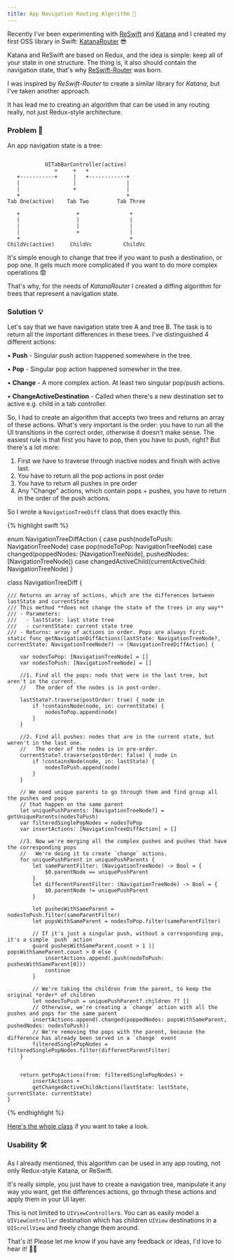 ```yaml
---
title: App Navigation Routing Algorithm 🌳
---
```


Recently I've been experimenting with [ReSwift](https://github.com/ReSwift/ReSwift) and [Katana](https://github.com/BendingSpoons/katana-swift) and I created my first OSS library in Swift: [KatanaRouter](https://github.com/michalciurus/KatanaRouter) 😎

Katana and ReSwift are based on Redux, and the idea is simple: keep all of your state in one structure. The thing is, it also should contain the navigation state, that's why [ReSwift-Router](https://github.com/ReSwift/ReSwift-Router) was born.

I was inspired by *ReSwift-Router* to create a similar library for *Katana*, but I've taken another approach.

It has lead me to creating an algorithm that can be used in any routing really, not just Redux-style architecture.

### Problem 🤔

An app navigation state is a tree:

```

            UITabBarController(active)
               +     +   +
   +-----------+     |   +------------+
   |                 |                |
   |                 +                |
   +                                  +
Tab One(active)    Tab Two         Tab Three

   +                  +                +
   |                  |                |
   |                  |                |
   |                  +                |
   +                                   +
ChildVc(active)     ChildVc          ChildVc
```

It's simple enough to change that tree if you want to push a destination, or pop one. It gets much more complicated if you want to do more complex operations 😨

That's why, for the needs of *KatanaRouter* I created a diffing algorithm for trees that represent a navigation state.

### Solution 💡

Let's say that we have navigation state tree A and tree B. The task is to return all the important differences in these trees. I've distinguished 4 different actions:

• **Push** - Singular push action happened somewhere in the tree.

• **Pop** - Singular pop action happened somewher in the tree.

• **Change** - A more complex action. At least two singular pop/push actions.

• **ChangeActiveDestination** - Called when there's a new destination set to active e.g. child in a tab controller.

So, I had to create an algorithm that accepts two trees and returns an array of  these actions. What's very important is the order: you have to run all the UI transitions in the correct order, otherwise it doesn't make sense. The easiest rule is that first you have to pop, then you have to push, right? But there's a lot more:

1. First we have to traverse through inactive nodes and finish with active last.
2. You have to return all the pop actions in post order
3. You have to return all pushes in pre order
4. Any "Change" actions, which contain pops + pushes, you have to return in the order of the push actions.

So I wrote a `NavigationTreeDiff` class that does exactly this.

{% highlight swift %}

enum NavigationTreeDiffAction {
    case push(nodeToPush: NavigationTreeNode)
    case pop(nodeToPop: NavigationTreeNode)
    case changed(poppedNodes: [NavigationTreeNode], pushedNodes: [NavigationTreeNode])
    case changedActiveChild(currentActiveChild: NavigationTreeNode)
}

class NavigationTreeDiff {
    
    /// Returns an array of actions, which are the differences between lastState and currentState
    /// This method **does not change the state of the trees in any way**
    /// - Parameters:
    ///   - lastState: last state tree
    ///   - currentState: current state tree
    /// - Returns: array of actions in order. Pops are always first.
    static func getNavigationDiffActions(lastState: NavigationTreeNode?, currentState: NavigationTreeNode?) -> [NavigationTreeDiffAction] {
        
        var nodesToPop: [NavigationTreeNode] = []
        var nodesToPush: [NavigationTreeNode] = []
        
        //1. Find all the pops: nods that were in the last tree, but aren't in the current.
        //   The order of the nodes is in post-order.
        
        lastState?.traverse(postOrder: true) { node in
            if !containsNode(node, in: currentState) {
                nodesToPop.append(node)
            }
        }
        
        //2. Find all pushes: nodes that are in the current state, but weren't in the last one.
        //   The order of the nodes is in pre-order.
        currentState?.traverse(postOrder: false) { node in
            if !containsNode(node, in: lastState) {
                nodesToPush.append(node)
            }
        }
        
        // We need unique parents to go through them and find group all the pushes and pops
        // that happen on the same parent
        let uniquePushParents: [NavigationTreeNode?] = getUniqueParents(nodesToPush)
        var filteredSinglePopNodes = nodesToPop
        var insertActions: [NavigationTreeDiffAction] = []
        
        //3. Now we're merging all the complex pushes and pushes that have the corresponding pops
        //   We're doing it to create `change` actions.
        for uniquePushParent in uniquePushParents {
            let sameParentFilter: (NavigationTreeNode) -> Bool = {
                $0.parentNode == uniquePushParent
            }
            let differentParentFilter: (NavigationTreeNode) -> Bool = {
                $0.parentNode != uniquePushParent
            }
            
            let pushesWithSameParent = nodesToPush.filter(sameParentFilter)
            let popsWithSameParent = nodesToPop.filter(sameParentFilter)
            
            // If it's just a singular push, without a corresponding pop, it's a simple `push` action
            guard pushesWithSameParent.count > 1 || popsWithSameParent.count > 0 else {
                insertActions.append(.push(nodeToPush: pushesWithSameParent[0]))
                continue
            }
            
            // We're taking the children from the parent, to keep the original *order* of children
            let nodesToPush = uniquePushParent?.children ?? []
            // Otherwise, we're creating a `change` action with all the pushes and pops for the same parent
            insertActions.append(.changed(poppedNodes: popsWithSameParent, pushedNodes: nodesToPush))
            // We're removing the pops with the parent, because the difference has already been served in a `change` event
            filteredSinglePopNodes = filteredSinglePopNodes.filter(differentParentFilter)
        }
        
        
        return getPopActions(from: filteredSinglePopNodes) +
            insertActions +
            getChangedActiveChildActions(lastState: lastState, currentState: currentState)
    }

{% endhighlight %}

[Here's the whole class](https://github.com/michalciurus/KatanaRouter/blob/master/KatanaRouter/NavigationTreeDiff.swift) if you want to take a look.

### Usability 🛠

As I already mentioned, this algorithm can be used in any app routing, not only Redux-style Katana, or ReSwift.

It's really simple, you just have to create a navigation tree, manipulate it any way you want, get the differences actions, go through these actions and apply them in your UI layer.

This is not limited to `UIViewController`s. You can as easily model a `UIViewController` destination which has children `UIView` destinations in a `UIScrollView` and freely change them around.

That's it! Please let me know if you have any feedback or ideas, I'd love to hear it! 🖖🏻






